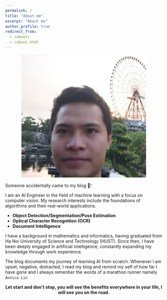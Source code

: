 ```yaml
---
permalink: /
title: "About me"
excerpt: "About me"
author_profile: true
redirect_from: 
  - /about/
  - /about.html
---
```


<p align='center'>
  <img src="../images/profile.png" class="center" width=400px/>
</p>


Someone accidentally came to my blog 🙈!

I am an AI Engineer in the field of machine learning with a focus on computer vision. My research interests include the foundations of algorithms and their real-world applications.
+ **Object Detection/Segmentation/Pose Estimation**
+ **Optical Character Recognition (OCR)**
+ **Document Intelligence**

I have a background in mathematics and informatics, having graduated from Ha Noi University of Science and Technology (HUST). Since then, I have been deeply engaged in artificial intelligence, constantly expanding my knowledge through work experience.

The blog documents my journey of learning AI from scratch. Whenever I am upset, negative, distracted, I read my blog and remind my self of how far I have gone and I always remenber the words of a marathon runner namely `Annica Lin`

<p align="center">
  <b>Let start and don't stop, you will see the benefits everywhere in your life, I will see you on the road.</b>
</p>